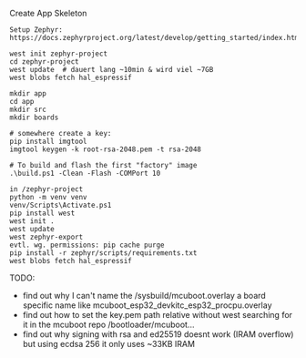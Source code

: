 Create App Skeleton
```
Setup Zephyr: https://docs.zephyrproject.org/latest/develop/getting_started/index.html

west init zephyr-project
cd zephyr-project
west update  # dauert lang ~10min & wird viel ~7GB
west blobs fetch hal_espressif

mkdir app
cd app
mkdir src
mkdir boards

# somewhere create a key:
pip install imgtool
imgtool keygen -k root-rsa-2048.pem -t rsa-2048

# To build and flash the first "factory" image
.\build.ps1 -Clean -Flash -COMPort 10
```


```
in /zephyr-project
python -m venv venv
venv/Scripts\Activate.ps1
pip install west
west init .
west update
west zephyr-export
evtl. wg. permissions: pip cache purge
pip install -r zephyr/scripts/requirements.txt
west blobs fetch hal_espressif
```

TODO:
* find out why I can't name the /sysbuild/mcuboot.overlay a board specific name like mcuboot_esp32_devkitc_esp32_procpu.overlay
* find out how to set the key.pem path relative without west searching for it in the mcuboot repo /bootloader/mcuboot...
* find out why signing with rsa and ed25519 doesnt work (IRAM overflow) but using ecdsa 256 it only uses ~33KB IRAM